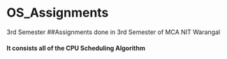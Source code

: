 # OS_Assignments
3rd Semester
##Assignments done in 3rd Semester of MCA NIT Warangal 
#### It consists all of the CPU Scheduling Algorithm 
